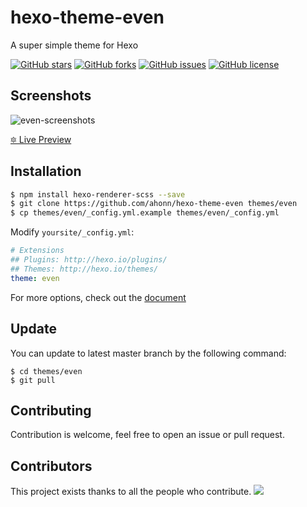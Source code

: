 # hexo-theme-even
A super simple theme for Hexo

[![GitHub stars](https://img.shields.io/github/stars/ahonn/hexo-theme-even.svg?style=flat-square)](https://github.com/ahonn/hexo-theme-even/stargazers)
[![GitHub forks](https://img.shields.io/github/forks/ahonn/hexo-theme-even.svg?style=flat-square)](https://github.com/ahonn/hexo-theme-even/network)
[![GitHub issues](https://img.shields.io/github/issues/ahonn/hexo-theme-even.svg?style=flat-square)](https://github.com/ahonn/hexo-theme-even/issues)
[![GitHub license](https://img.shields.io/badge/license-MIT-blue.svg?style=flat-square)](https://raw.githubusercontent.com/ahonn/hexo-theme-even/master/LICENSE)

## Screenshots
![even-screenshots](https://ahonn-me.oss-cn-beijing.aliyuncs.com/images/55iw9.png)

[🔯 Live Preview](https://ahonn.github.io/hexo-theme-even/)

## Installation
```bash
$ npm install hexo-renderer-scss --save
$ git clone https://github.com/ahonn/hexo-theme-even themes/even
$ cp themes/even/_config.yml.example themes/even/_config.yml
```

Modify `yoursite/_config.yml`:

```yaml
# Extensions
## Plugins: http://hexo.io/plugins/
## Themes: http://hexo.io/themes/
theme: even
```

For more options, check out the [document](https://github.com/ahonn/hexo-theme-even/wiki)

## Update
You can update to latest master branch by the following command:

```base
$ cd themes/even
$ git pull
```

## Contributing
Contribution is welcome, feel free to open an issue or pull request.

## Contributors

This project exists thanks to all the people who contribute.
<a href="https://github.com/ahonn/hexo-theme-even/graphs/contributors"><img src="https://opencollective.com/hexo-theme-even/contributors.svg?width=890&button=false" /></a>
